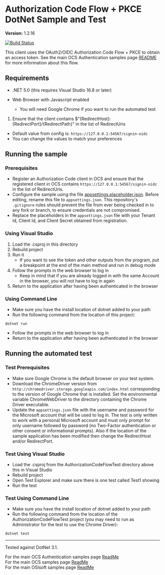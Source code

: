 # Authorization Code Flow + PKCE DotNet Sample and Test

**Version:** 1.2.16

[![Build Status](https://dev.azure.com/osieng/engineering/_apis/build/status/product-readiness/osisoft.sample-ocs-authentication_authorization-dotnet?repoName=osisoft%2Fsample-ocs-authentication_authorization-dotnet&branchName=main)](https://dev.azure.com/osieng/engineering/_build/latest?definitionId=2602&repoName=osisoft%2Fsample-ocs-authentication_authorization-dotnet&branchName=main)

This client uses the OAuth2/OIDC Authorization Code Flow + PKCE to obtain an access token. See the main OCS Authentication samples page [README](https://github.com/osisoft/OSI-Samples-OCS/blob/main/docs/AUTHENTICATION_README.md) for more information about this flow.

## Requirements

- .NET 5.0 (this requires Visual Studio 16.8 or later)
- Web Browser with Javascript enabled

  - You will need Google Chrome if you want to run the automated test

1. Ensure that the client contains \$"{RedirectHost}:{RedirectPort}/{RedirectPath}" in the list of RedirectUris

- Default value from config is: `https://127.0.0.1:54567/signin-oidc`
- You can change the values to match your preferences

## Running the sample

### Prerequisites

- Register an Authorization Code client in OCS and ensure that the registered client in OCS contains `https://127.0.0.1:54567/signin-oidc` in the list of RedirectUris.
- Configure the sample using the file [appsettings.placeholder.json](AuthorizationCodeFlow/appsettings.placeholder.json). Before editing, rename this file to `appsettings.json`. This repository's `.gitignore` rules should prevent the file from ever being checked in to any fork or branch, to ensure credentials are not compromised.
- Replace the placeholders in the `appsettings.json` file with your Tenant Id, Client Id, and Client Secret obtained from registration.

### Using Visual Studio

1. Load the .csproj in this directory
2. Rebuild project
3. Run it
   - If you want to see the token and other outputs from the program, put a breakpoint at the end of the main method and run in debug mode
4. Follow the prompts in the web browser to log in
   - Keep in mind that if you are already logged in with the same Account in the browser, you will not have to log in again
5. Return to the application after having been authenticated in the browser

### Using Command Line

- Make sure you have the install location of dotnet added to your path
- Run the following command from the location of this project:

```shell
dotnet run
```

- Follow the prompts in the web browser to log in
- Return to the application after having been authenticated in the browser

## Running the automated test

### Test Prerequisites

- Make sure Google Chrome is the default browser on your test system.
- Download the ChromeDriver version from `http://chromedriver.storage.googleapis.com/index.html` corresponding to the version of Google Chrome that is installed. Set the environmental variable ChromeWebDriver to the directory containing the Chrome Driver executable.
- Update the `appsettings.json` file with the username and password for the Microsoft account that will be used to log in. The test is only written to work with a personal Microsoft account and must only prompt for only username followed by password (no Two-Factor authentication or other consent or informational prompts). Also if the location of the sample application has been modified then change the RedirectHost and/or RedirectPort.

### Test Using Visual Studio

- Load the .csproj from the AuthorizationCodeFlowTest directory above this in Visual Studio
- Rebuild project
- Open Test Explorer and make sure there is one test called Test1 showing
- Run the test

### Test Using Command Line

- Make sure you have the install location of dotnet added to your path
- Run the following command from the location of the AuthorizationCodeFlowTest project (you may need to run as Administrator for the test to use the Chrome Driver):

```shell
dotnet test
```

---

Tested against DotNet 3.1.

For the main OCS Authentication samples page [ReadMe](https://github.com/osisoft/OSI-Samples-OCS/blob/main/docs/AUTHENTICATION_README.md)  
For the main OCS samples page [ReadMe](https://github.com/osisoft/OSI-Samples-OCS)  
For the main OSIsoft samples page [ReadMe](https://github.com/osisoft/OSI-Samples)

